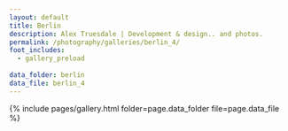 ```yaml
---
layout: default
title: Berlin
description: Alex Truesdale | Development & design.. and photos.
permalink: /photography/galleries/berlin_4/
foot_includes:
  - gallery_preload
  
data_folder: berlin
data_file: berlin_4
---
```

{% include pages/gallery.html folder=page.data_folder file=page.data_file %}

